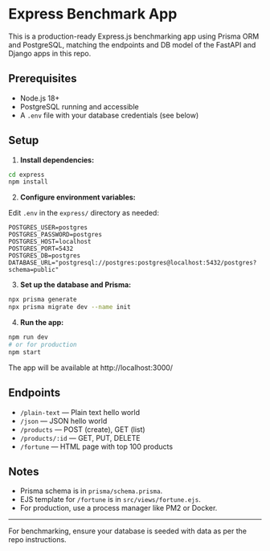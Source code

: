 # Express Benchmark App

This is a production-ready Express.js benchmarking app using Prisma ORM and PostgreSQL, matching the endpoints and DB model of the FastAPI and Django apps in this repo.

## Prerequisites
- Node.js 18+
- PostgreSQL running and accessible
- A `.env` file with your database credentials (see below)

## Setup

1. **Install dependencies:**

```bash
cd express
npm install
```

2. **Configure environment variables:**

Edit `.env` in the `express/` directory as needed:

```
POSTGRES_USER=postgres
POSTGRES_PASSWORD=postgres
POSTGRES_HOST=localhost
POSTGRES_PORT=5432
POSTGRES_DB=postgres
DATABASE_URL="postgresql://postgres:postgres@localhost:5432/postgres?schema=public"
```

3. **Set up the database and Prisma:**

```bash
npx prisma generate
npx prisma migrate dev --name init
```

4. **Run the app:**

```bash
npm run dev
# or for production
npm start
```

The app will be available at http://localhost:3000/

## Endpoints
- `/plain-text` — Plain text hello world
- `/json` — JSON hello world
- `/products` — POST (create), GET (list)
- `/products/:id` — GET, PUT, DELETE
- `/fortune` — HTML page with top 100 products

## Notes
- Prisma schema is in `prisma/schema.prisma`.
- EJS template for `/fortune` is in `src/views/fortune.ejs`.
- For production, use a process manager like PM2 or Docker.

---

For benchmarking, ensure your database is seeded with data as per the repo instructions.
